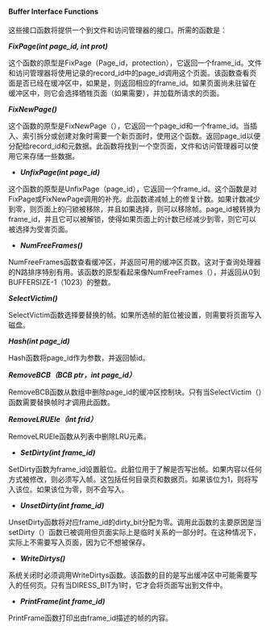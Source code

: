#### Buffer Interface Functions

这些接口函数将提供一个到文件和访问管理器的接口。所需的函数是：

***FixPage(int page_id, int prot)***

这个函数的原型是FixPage（Page_id，protection），它返回一个frame_id。文件和访问管理器将使用记录的record_id中的page_id调用这个页面。该函数查看页面是否已经在缓冲区中，如果是，则返回相应的frame_id。如果页面尚未驻留在缓冲区中，则它会选择牺牲页面（如果需要），并加载所请求的页面。

***FixNewPage()***

这个函数的原型是FixNewPage（），它返回一个page_id和一个frame_id。当插入、索引拆分或创建对象时需要一个新页面时，使用这个函数。返回page_id以便分配给record_id和元数据。此函数将找到一个空页面，文件和访问管理器可以使用它来存储一些数据。

* ***UnfixPage(int page_id)***

这个函数的原型是UnfixPage（page_id），它返回一个frame_id。这个函数是对FixPage或FixNewPage调用的补充。此函数递减帧上的修复计数。如果计数减少到零，则页面上的闩锁被移除，并且如果选择，则可以移除帧。page_id被转换为frame_id，并且它可以被解锁，使得如果页面上的计数已经减少到零，则它可以被选择为受害页面。

* ***NumFreeFrames()***

NumFreeFrames函数查看缓冲区，并返回可用的缓冲区页数。这对于查询处理器的N路排序特别有用。该函数的原型看起来像NumFreeFrames（），并返回从0到BUFFERSIZE-1（1023）的整数。

***SelectVictim()***

SelectVictim函数选择要替换的帧。如果所选帧的脏位被设置，则需要将页面写入磁盘。

***Hash(int page_id)***

Hash函数将page_id作为参数，并返回帧id。

***RemoveBCB（BCB ptr，int page_id）***

RemoveBCB函数从数组中删除page_id的缓冲区控制块。只有当SelectVictim（）函数需要替换帧时才调用此函数。

***RemoveLRUEle（int frid）***

RemoveLRUEle函数从列表中删除LRU元素。

* ***SetDirty(int frame_id)***

SetDirty函数为frame_id设置脏位。此脏位用于了解是否写出帧。如果内容以任何方式被修改，则必须写入帧。这包括任何目录页和数据页。如果该位为1，则将写入该位。如果该位为零，则不会写入。

* ***UnsetDirty(int frame_id)***

UnsetDirty函数将对应frame_id的dirty_bit分配为零。调用此函数的主要原因是当setDirty（）函数已被调用但页面实际上是临时关系的一部分时。在这种情况下，实际上不需要写入页面，因为它不想被保存。

* ***WriteDirtys()***

系统关闭时必须调用WriteDirtys函数。该函数的目的是写出缓冲区中可能需要写入的任何页。只有当DIRESS_BIT为1时，它才会将页面写出到文件中。

* ***PrintFrame(int frame_id)***

PrintFrame函数打印出由frame_id描述的帧的内容。
